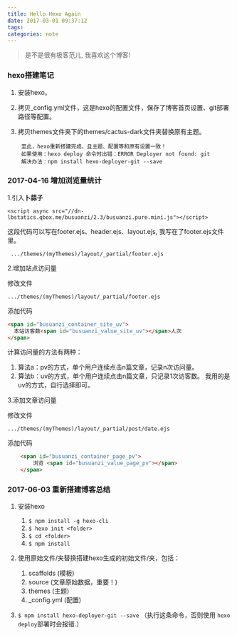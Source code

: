 ```yaml
---
title: Hello Hexo Again
date: 2017-03-01 09:37:12
tags:
categories: note
---
```

>是不是很有极客范儿, 我喜欢这个博客!

### hexo搭建笔记

1.	安装hexo。
2.	拷贝_config.yml文件，这是hexo的配置文件，保存了博客首页设置、git部署路径等配置。
3. 拷贝themes文件夹下的themes/cactus-dark文件夹替换原有主题。


		至此，hexo重新搭建完成，且主题、配置等和原有设置一致！
		如果使用：hexo deploy 命令时出错：ERROR Deployer not found: git
		解决办法：npm install hexo-deployer-git --save
		
### 2017-04-16 增加浏览量统计

1.引入**卜蒜子**

	<script async src="//dn-lbstatics.qbox.me/busuanzi/2.3/busuanzi.pure.mini.js"></script>
这段代码可以写在footer.ejs、header.ejs、layout.ejs, 我写在了footer.ejs文件里。

	 .../themes/(myThemes)/layout/_partial/footer.ejs

2.增加站点访问量

修改文件

	.../themes/(myThemes)/layout/_partial/footer.ejs

添加代码

```html
<span id="busuanzi_container_site_uv"> 
  本站访客数<span id="busuanzi_value_site_uv"></span>人次
</span>
```
计算访问量的方法有两种：

1. 算法a：pv的方式，单个用户连续点击n篇文章，记录n次访问量。
2. 算法b：uv的方式，单个用户连续点击n篇文章，只记录1次访客数。
我用的是uv的方式，自行选择即可。

3.添加文章访问量

修改文件

	.../themes/(myThemes)/layout/_partial/post/date.ejs

添加代码

```html
	<span id="busuanzi_container_page_pv">
		浏览 <span id="busuanzi_value_page_pv"></span>
	</span> 
```

### 2017-06-03 重新搭建博客总结

1. 安装hexo

	1. `$ npm install -g hexo-cli`
	2. `$ hexo init <folder>`
	3. `$ cd <folder>`
	4. `$ npm install`

2. 使用原始文件/夹替换搭建hexo生成的初始文件/夹，包括：
	
	1. scaffolds (模板)
	2. source (文章原始数据，重要！)
	3. themes (主题)
	4. _config.yml (配置)

3. 	`$ npm install hexo-deployer-git --save` （执行这条命令，否则使用 `hexo deploy`部署时会报错.）




